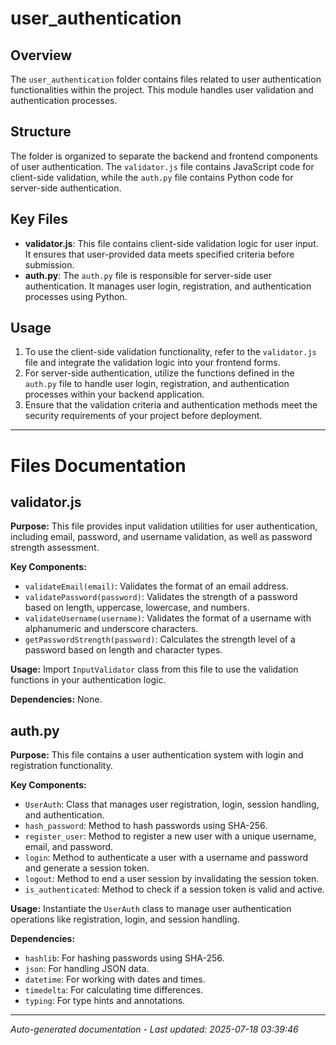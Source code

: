 # user_authentication

## Overview
The `user_authentication` folder contains files related to user authentication functionalities within the project. This module handles user validation and authentication processes.

## Structure
The folder is organized to separate the backend and frontend components of user authentication. The `validator.js` file contains JavaScript code for client-side validation, while the `auth.py` file contains Python code for server-side authentication.

## Key Files
- **validator.js**: This file contains client-side validation logic for user input. It ensures that user-provided data meets specified criteria before submission.
- **auth.py**: The `auth.py` file is responsible for server-side user authentication. It manages user login, registration, and authentication processes using Python.

## Usage
1. To use the client-side validation functionality, refer to the `validator.js` file and integrate the validation logic into your frontend forms.
2. For server-side authentication, utilize the functions defined in the `auth.py` file to handle user login, registration, and authentication processes within your backend application.
3. Ensure that the validation criteria and authentication methods meet the security requirements of your project before deployment.

---

# Files Documentation

## validator.js

**Purpose:** This file provides input validation utilities for user authentication, including email, password, and username validation, as well as password strength assessment.

**Key Components:**
- `validateEmail(email)`: Validates the format of an email address.
- `validatePassword(password)`: Validates the strength of a password based on length, uppercase, lowercase, and numbers.
- `validateUsername(username)`: Validates the format of a username with alphanumeric and underscore characters.
- `getPasswordStrength(password)`: Calculates the strength level of a password based on length and character types.

**Usage:** Import `InputValidator` class from this file to use the validation functions in your authentication logic.

**Dependencies:** None.

## auth.py

**Purpose:** This file contains a user authentication system with login and registration functionality.

**Key Components:**
- `UserAuth`: Class that manages user registration, login, session handling, and authentication.
- `hash_password`: Method to hash passwords using SHA-256.
- `register_user`: Method to register a new user with a unique username, email, and password.
- `login`: Method to authenticate a user with a username and password and generate a session token.
- `logout`: Method to end a user session by invalidating the session token.
- `is_authenticated`: Method to check if a session token is valid and active.

**Usage:** Instantiate the `UserAuth` class to manage user authentication operations like registration, login, and session handling.

**Dependencies:**
- `hashlib`: For hashing passwords using SHA-256.
- `json`: For handling JSON data.
- `datetime`: For working with dates and times.
- `timedelta`: For calculating time differences.
- `typing`: For type hints and annotations.

---
*Auto-generated documentation - Last updated: 2025-07-18 03:39:46*
